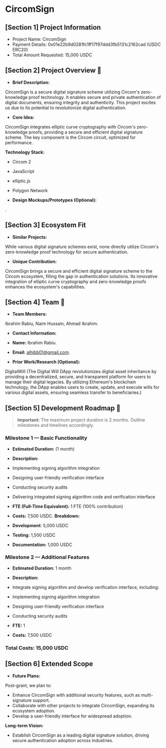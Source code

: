 
# CircomSign
 

## [Section 1] Project Information

- Project Name: CircomSign
- Payment Details: 0x01e22b9d0281fc1ff17f97ddd3fb5131c2162cad (USDC ERC20)
- Total Amount Requested: 15,000 USDC 



## [Section 2] Project Overview :page_facing_up:

  

-  **Brief Description:**

CircomSign is a secure digital signature scheme utilizing Circom's zero-knowledge proof technology. It enables secure and private authentication of digital documents, ensuring integrity and authenticity. This project excites us due to its potential to revolutionize digital authentication.

  

-  **Core Idea:**

CircomSign integrates elliptic curve cryptography with Circom's zero-knowledge proofs, providing a secure and efficient digital signature scheme. The key component is the Circom circuit, optimized for performance.

**Technology Stack:**
- Circom 2
- JavaScript
- elliptic.js
- Polygon Network
  


-  **Design Mockups/Prototypes (Optional):**

.


  

## [Section 3] Ecosystem Fit

  

-  **Similar Projects:**

While various digital signature schemes exist, none directly utilize Circom's zero-knowledge proof technology for secure authentication.
  

-  **Unique Contribution:**

CircomSign brings a secure and efficient digital signature scheme to the Circom ecosystem, filling the gap in authentication solutions. Its innovative integration of elliptic curve cryptography and zero-knowledge proofs enhances the ecosystem's capabilities.
  

## [Section 4] Team :busts_in_silhouette:

  

-  **Team Members:**

Ibrahim Rabiu, Naim Hussain, Ahmad Ibrahim.

  

-  **Contact Information:**

-  **Name:** Ibrahim Rabiu.

-  **Email:** alhibb01@gmail.com.

  

-  **Prior Work/Research (Optional):**

DigitalWill (The Digital Will DApp revolutionizes digital asset inheritance by providing a decentralized, secure, and transparent platform for users to manage their digital legacies. By utilizing Ethereum's blockchain technology, the DApp enables users to create, update, and execute wills for various digital assets, ensuring seamless transfer to beneficiaries.)
  

## [Section 5] Development Roadmap :open_book:

  

>  **Important:** The maximum project duration is 2 months. Outline milestones and timelines accordingly.

  

### Milestone 1 — Basic Functionality

  

-  **Estimated Duration:** (1 month)

-  **Description:**
- Implementing signing algorithm integration
- Designing user-friendly verification interface
- Conducting security audits
- Delivering integrated signing algorithm code and verification interface

-  **FTE (Full-Time Equivalent):** 1 FTE (100% contribution)
-  **Costs:** 7,500 USDC.
   **Breakdown:**
-  **Development**: 5,000 USDC
-  **Testing:** 1,500 USDC
-  **Documentation:** 1,000 USDC

  

### Milestone 2 — Additional Features



-  **Estimated Duration:** 1 month

-  **Description:**
-  Integrate signing algorithm and develop verification interface, including:
-  Implementing signing algorithm integration
-  Designing user-friendly verification interface
-  Conducting security audits
-  **FTE:** 1

-  **Costs:** 7,500 USDC

  
  ### Total Costs:  15,000 USDC

## [Section 6] Extended Scope

  

-  **Future Plans:**

Post-grant, we plan to:
- Enhance CircomSign with additional security features, such as multi-signature support.
- Collaborate with other projects to integrate CircomSign, expanding its ecosystem adoption.
- Develop a user-friendly interface for widespread adoption.

**Long-term Vision:**
- Establish CircomSign as a leading digital signature solution, driving secure authentication adoption across industries.

